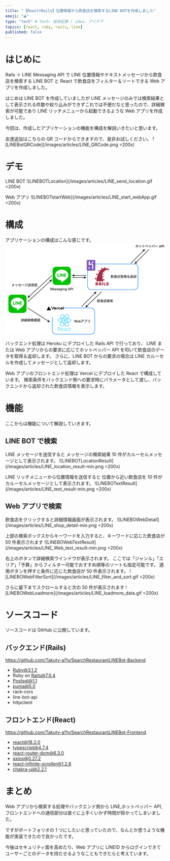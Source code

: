```yaml
---
title: "【React+Rails】位置情報から飲食店を検索するLINE BOTを作成しました"
emoji: "⛳"
type: "tech" # tech: 技術記事 / idea: アイデア
topics: [react, ruby, rails, line]
published: false
---
```


# はじめに

Rails ＋ LINE Messaging API で LINE 位置情報やテキストメッセージから飲食店を検索する LINE BOT と React で飲食店をフィルター＆ソートできる Web アプリを作成しました。

はじめは LINE BOT を作成していましたが LINE メッセージのみでは検索結果として表示される件数や絞り込みができずこれでは不便だなと思ったので、詳細検索が可能であり LINE リッチメニューから起動できるような Web アプリを作成しました。

今回は、作成したアプリケーションの機能を構成を解説いきたいと思います。

友達追加はこちらの QR コードからできますので、是非お試しください。
![LINEBotQRCode](/images/articles/LINE_QRCode.png =200x)

# デモ

LINE BOT
![LINEBOTLocation](/images/articles/LINE_send_location.gif =200x)

Web アプリ
![LINEBOTstartWeb](/images/articles/LINE_start_webApp.gif =200x)

# 構成

アプリケーションの構成はこんな感じです。
![LINEBOTdiagram](/images/articles/LINE_Diagram.png)

バックエンド処理は Heroku にデプロイした Rails API で行っており、
LINE または Web アプリからの要求に応じてホットペッパー API を叩いて飲食店のデータを取得＆返却します。
さらに、LINE BOT からの要求の場合は LINE カルーセルを作成してメッセージとして返却します。

Web アプリのフロントエンド処理は Vercel にデプロイした React で構成しています。
検索条件をバックエンド側への要求時にパラメータとして渡し、バックエンドから返却された飲食店情報を表示します。

# 機能

ここからは機能について解説していきます。

## LINE BOT で検索

LINE メッセージを送信すると
メッセージの検索結果 10 件がカルーセルメッセージとして表示されます。
![LINEBOTLocationResult](/images/articles/LINE_location_result-min.png =200x)

LINE リッチメニューから位置情報を送信すると
位置から近い飲食店を 10 件がカルーセルメッセージとして表示されます。
![LINEBOTextResult](/images/articles/LINE_text_result-min.png =200x)

## Web アプリで検索

飲食店をクリックすると詳細情報画面が表示されます。
![LINEBOWebDetail](/images/articles/LINE_shop_detail-min.png =200x)

上部の検索ボックスからキーワードを入力すると、キーワードに応じた飲食店が 50 件表示されます
![LINEBOWebTextResult](/images/articles/LINE_Web_text_result-min.png =200x)

右上のボタンで詳細検索ウインドウが表示されます。
ここでは「ジャンル」「エリア」「予算」からフィルター可能でおすすめ順等のソートも指定可能です。
適用ボタンを押すと条件に応じた飲食店が 50 件表示されます。
![LINEBOWebFilterSort](/images/articles/LINE_filter_and_sort.gif =200x)

さらに最下までスクロールすると次の 50 件が表示されます
![LINEBOWebLoadmore](/images/articles/LINE_loadmore_data.gif =200x)

# ソースコード

ソースコードは GitHub に公開しています。

## バックエンド(Rails)

https://github.com/Takuty-a11y/SearchRestaurantLINEBot-Backend

- Ruby@3.1.2
- Ruby on Rails@7.0.4
- Postsql@1.1
- puma@5.0
- rack-cors
- line-bot-api
- httpclient

## フロントエンド(React)

https://github.com/Takuty-a11y/SearchRestaurantLINEBot-Frontend

- react@18.2.0
- typescript@4.7.4
- react-router-dom@6.3.0
- axios@0.27.2
- react-infinite-scroller@1.2.6
- chakra-ui@2.2.1

# まとめ

Web アプリから検索する処理やバックエンド側から LINE,ホットペッパー API,フロントエンドへの通信部分は直ぐに上手くいかず時間が掛かってしまいました。

ですがポートフォリオの 1 つにしたいと思っていたので、なんとか思うような機能が実装できたので良かったです。

今後はセキュリティ面を高めたり、Web アプリに LINEID からログインできてユーザーごとのデータを持たせるようなこともできたらと考えています。
